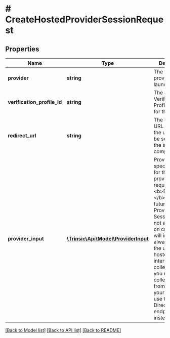 # # CreateHostedProviderSessionRequest

## Properties

Name | Type | Description | Notes
------------ | ------------- | ------------- | -------------
**provider** | **string** | The ID of the provider to launch |
**verification_profile_id** | **string** | The ID of the Verification Profile to use for this session. |
**redirect_url** | **string** | The Redirect URL to which the user should be sent after the session is complete. |
**provider_input** | [**\Trinsic\Api\Model\ProviderInput**](ProviderInput.md) | Provider-specific input for those providers which require it.   &lt;b&gt;Deprecated:&lt;/b&gt; In the future, Hosted Provider Sessions will not accept input on creation, and will instead always redirect the user to a hosted interface to collect input. If you need to collect input from the user yourself, please use the Create Direct Session endpoint instead. | [optional]

[[Back to Model list]](../../README.md#models) [[Back to API list]](../../README.md#endpoints) [[Back to README]](../../README.md)

